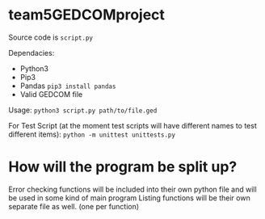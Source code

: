 # team5GEDCOMproject
Source code is `script.py`

Dependacies:
* Python3
* Pip3
* Pandas `pip3 install pandas`
* Valid GEDCOM file

Usage:
`python3 script.py path/to/file.ged`

For Test Script (at the moment test scripts will have different names to test different items):
`python -m unittest unittests.py`

# How will the program be split up?

Error checking functions will be included into their own python file and will be used in some kind of main program
Listing functions will be their own separate file as well. (one per function)
